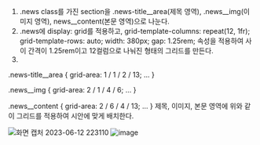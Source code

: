 1. .news class를 가진 section을 .news-title__area(제목 영역), .news__img(이미지 영역), news__content(본문 영역)으로 나눈다. <br/>
2. .news에 display: grid를 적용하고, 
    grid-template-columns: repeat(12, 1fr);
    grid-template-rows: auto;
    width: 380px;
    gap: 1.25rem;
  속성을 적용하여 사이 간격이 1.25rem이고 12컬럼으로 나눠진 형태의 그리드를 만든다. <br/>
3. 
  .news-title__area {
    grid-area: 1 / 1 / 2 / 13;
    ...
  }

  .news__img {
    grid-area: 2 / 1 / 4 / 6;
    ...
  }

  .news__content {
    grid-area: 2 / 6 / 4 / 13;
    ...
  }
  제목, 이미지, 본문 영역에 위와 같이 그리드를 적용하여 시안에 맞게 배치한다.
  
![화면 캡처 2023-06-12 223110](https://github.com/seonyeongyoon/home-work/assets/66238849/1410d324-b59c-44fc-a922-21b3fcbfa183)
![image](https://github.com/seonyeongyoon/home-work/assets/66238849/9127e98d-273a-4ddb-8323-2e1c28bd3c79)
